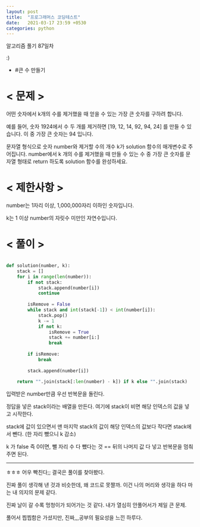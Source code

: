 ```yaml
---
layout: post
title:  "프로그래머스 코딩테스트"
date:   2021-03-17 23:59 +0530
categories: python
---
```


알고리즘 풀기 87일차

:)

- #큰 수 만들기

# < 문제 >

어떤 숫자에서 k개의 수를 제거했을 때 얻을 수 있는 가장 큰 숫자를 구하려 합니다.

예를 들어, 숫자 1924에서 수 두 개를 제거하면 [19, 12, 14, 92, 94, 24] 를 만들 수 있습니다. 이 중 가장 큰 숫자는 94 입니다.

문자열 형식으로 숫자 number와 제거할 수의 개수 k가 solution 함수의 매개변수로 주어집니다. number에서 k 개의 수를 제거했을 때 만들 수 있는 수 중 가장 큰 숫자를 문자열 형태로 return 하도록 solution 함수를 완성하세요.

# < 제한사항 >

number는 1자리 이상, 1,000,000자리 이하인 숫자입니다.

k는 1 이상 number의 자릿수 미만인 자연수입니다.

# < 풀이 >

```python

def solution(number, k):
    stack = []
    for i in range(len(number)):
        if not stack:
            stack.append(number[i])
            continue
        
        isRemove = False
        while stack and int(stack[-1]) < int(number[i]):
            stack.pop()
            k -= 1
            if not k:
                isRemove = True
                stack += number[i:]
                break
        
        if isRemove:
            break
        
        stack.append(number[i])
        
    return "".join(stack[:len(number) - k]) if k else "".join(stack)

```

입력받은 number만큼 우선 반복문을 돌린다.

정답을 넣은 stack이라는 배열을 만든다. 여기에 stack이 비면 해당 인덱스의 값을 넣고 시작한다.

stack에 값이 있으면서 맨 마지막 stack의 값이 해당 인덱스의 값보다 작다면 stack에서 뺀다. (한 자리 뺐으니 k 감소)

k 가 false 즉 0이면, 뺄 자리 수 다 뺐다는 것 == 뒤의 나머지 값 다 넣고 반복문을 멈춰주면 된다.

---

ㅎㅎㅎ 어우 빡친다;; 결국은 풀이를 찾아봤다.

진짜 풀이 생각해 낸 것과 비슷한데, 왜 코드로 못짤까. 이건 나의 머리와 생각을 하다 마는 내 의지의 문제 같다.

진짜 날이 갈 수록 멍청이가 되어가는 것 같다. 내가 열심히 안풀어서가 제일 큰 문제.

풀어서 찝찝함은 가셨지만, 진짜,,,공부의 필요성을 느낀 하루다.